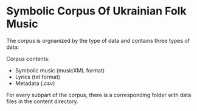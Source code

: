 # Symbolic Corpus Of Ukrainian Folk Music

The corpus is orgnanized by the type of data and contains three types of data: 

Corpus contents: 
- Symbolic music (musicXML format)
- Lyrics (txt format)
- Metadata (.csv)

For every subpart of the corpus, there is a corresponding folder with data files in the content directory. 
